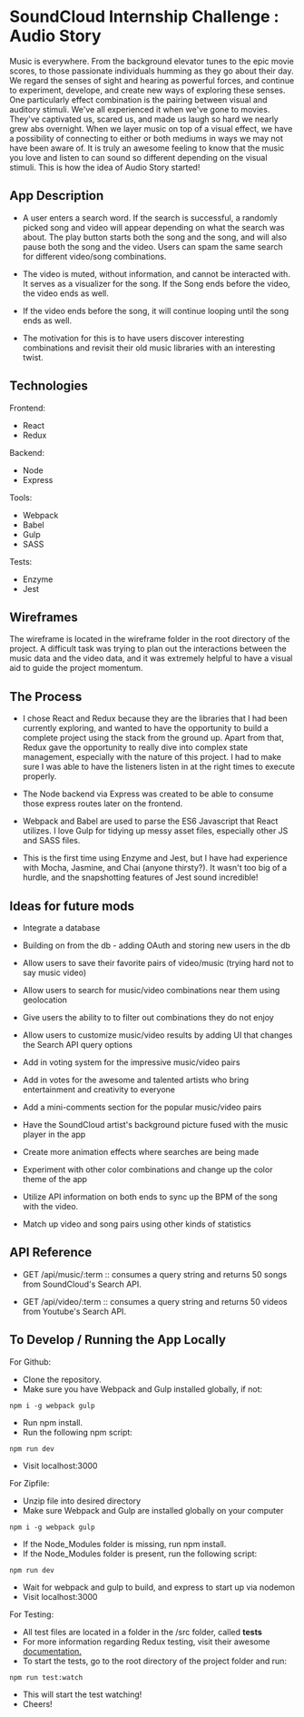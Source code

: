 # SoundCloud Internship Challenge : Audio Story

Music is everywhere. From the background elevator tunes to the epic movie scores, to those passionate individuals humming as they go about their day. We regard the senses of sight and hearing as powerful forces, and continue to experiment, develope, and create new ways of exploring these senses. One particularly effect combination is the pairing between visual and auditory stimuli. We've all experienced it when we've gone to movies. They've captivated us, scared us, and made us laugh so hard we nearly grew abs overnight. When we layer music on top of a visual effect, we have a possibility of connecting to either or both mediums in ways we may not have been aware of. It is truly an awesome feeling to know that the music you love and listen to can sound so different depending on the visual stimuli. This is how the idea of Audio Story started!

## App Description

* A user enters a search word. If the search is successful, a randomly picked song and video will appear depending on what the search was about. The play button starts both the song and the song, and will also pause both the song and the video. Users can spam the same search for different video/song combinations. 

* The video is muted, without information, and cannot be interacted with. It serves as a visualizer for the song. If the Song ends before the video, the video ends as well. 

* If the video ends before the song, it will continue looping until the song ends as well. 

* The motivation for this is to have users discover interesting combinations and revisit their old music libraries with an interesting twist.

## Technologies

Frontend:
* React
* Redux

Backend:
* Node
* Express

Tools:
* Webpack
* Babel
* Gulp
* SASS

Tests:
* Enzyme
* Jest

## Wireframes

The wireframe is located in the wireframe folder in the root directory of the project. A difficult task was trying to plan out the interactions between the music data and the video data, and it was extremely helpful to have a visual aid to guide the project momentum.

## The Process

- I chose React and Redux because they are the libraries that I had been currently exploring, and wanted to have the opportunity to build a complete project using the stack from the ground up. Apart from that, Redux gave the opportunity to really dive into complex state management, especially with the nature of this project. I had to make sure I was able to have the listeners listen in at the right times to execute properly.

- The Node backend via Express was created to be able to consume those express routes later on the frontend.

- Webpack and Babel are used to parse the ES6 Javascript that React utilizes. I love Gulp for tidying up messy asset files, especially other JS and SASS files.

- This is the first time using Enzyme and Jest, but I have had experience with Mocha, Jasmine, and Chai (anyone thirsty?). It wasn't too big of a hurdle, and the snapshotting features of Jest sound incredible!

## Ideas for future mods

- Integrate a database
- Building on from the db - adding OAuth and storing new users in the db
- Allow users to save their favorite pairs of video/music (trying hard not to say music video)
- Allow users to search for music/video combinations near them using geolocation

- Give users the ability to to filter out combinations they do not enjoy
- Allow users to customize music/video results by adding UI that changes the Search API query options
- Add in voting system for the impressive music/video pairs
- Add in votes for the awesome and talented artists who bring entertainment and creativity to everyone
- Add a mini-comments section for the popular music/video pairs

- Have the SoundCloud artist's background picture fused with the music player in the app
- Create more animation effects where searches are being made
- Experiment with other color combinations and change up the color theme of the app

- Utilize API information on both ends to sync up the BPM of the song with the video.
- Match up video and song pairs using other kinds of statistics


## API Reference

* GET /api/music/:term :: consumes a query string and returns 50 songs from SoundCloud's Search API.

* GET /api/video/:term :: consumes a query string and returns 50 videos from Youtube's Search API.


## To Develop / Running the App Locally

For Github:

* Clone the repository.
* Make sure you have Webpack and Gulp installed globally, if not:
```
npm i -g webpack gulp
```
* Run npm install.
* Run the following npm script:
```
npm run dev
```
* Visit localhost:3000 

For Zipfile:
* Unzip file into desired directory
* Make sure Webpack and Gulp are installed globally on your computer
```
npm i -g webpack gulp
```
* If the Node_Modules folder is missing, run npm install.
* If the Node_Modules folder is present, run the following script:
```
npm run dev
```
* Wait for webpack and gulp to build, and express to start up via nodemon
* Visit localhost:3000

For Testing:
* All test files are located in a folder in the /src folder, called __tests__
* For more information regarding Redux testing, visit their awesome [documentation.](http://redux.js.org/docs/recipes/WritingTests.html)
* To start the tests, go to the root directory of the project folder and run:
```
npm run test:watch
```
* This will start the test watching!
* Cheers!























